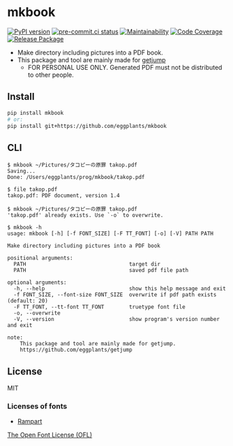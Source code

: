 # mkbook

[![PyPI version](
  https://badge.fury.io/py/mkbook.svg
  )](
  https://badge.fury.io/py/mkbook
) [![pre-commit.ci status](
  https://results.pre-commit.ci/badge/github/eggplants/mkbook/master.svg
  )](
  https://results.pre-commit.ci/latest/github/eggplants/mkbook/master
) [![Maintainability](
  <https://qlty.sh/badges/1b18ac00-58a2-4a71-902d-76309813b0ab/maintainability.svg>
  )](
  <https://qlty.sh/gh/eggplants/projects/mkbook>
) [![Code Coverage](
  <https://qlty.sh/badges/1b18ac00-58a2-4a71-902d-76309813b0ab/test_coverage.svg>
  )](
  <https://qlty.sh/gh/eggplants/projects/mkbook>
) [![Release Package](
  https://github.com/eggplants/mkbook/actions/workflows/release.yml/badge.svg
  )](
  https://github.com/eggplants/mkbook/actions/workflows/release.yml
)

- Make directory including pictures into a PDF book.
- This package and tool are mainly made for [getjump](https://github.com/eggplants/getjump)
  - FOR PERSONAL USE ONLY. Generated PDF must not be distributed to other people.

## Install

```sh
pip install mkbook
# or:
pip install git+https://github.com/eggplants/mkbook
```

## CLI

```shellsession
$ mkbook ~/Pictures/タコピーの原罪 takop.pdf
Saving...
Done: /Users/eggplants/prog/mkbook/takop.pdf

$ file takop.pdf
takop.pdf: PDF document, version 1.4

$ mkbook ~/Pictures/タコピーの原罪 takop.pdf
'takop.pdf' already exists. Use `-o` to overwrite.
```

```shellsession
$ mkbook -h
usage: mkbook [-h] [-f FONT_SIZE] [-F TT_FONT] [-o] [-V] PATH PATH

Make directory including pictures into a PDF book

positional arguments:
  PATH                                 target dir
  PATH                                 saved pdf file path

optional arguments:
  -h, --help                           show this help message and exit
  -f FONT_SIZE, --font-size FONT_SIZE  overwrite if pdf path exists (default: 20)
  -F TT_FONT, --tt-font TT_FONT        truetype font file
  -o, --overwrite
  -V, --version                        show program's version number and exit

note:
    This package and tool are mainly made for getjump.
    https://github.com/eggplants/getjump
```

## License

MIT

### Licenses of fonts

- [Rampart](https://github.com/fontworks-fonts/Rampart/blob/master/fonts/ttf/RampartOne-Regular.ttf)

[The Open Font License (OFL)](https://github.com/fontworks-fonts/Rampart/blob/master/OFL.txt)
